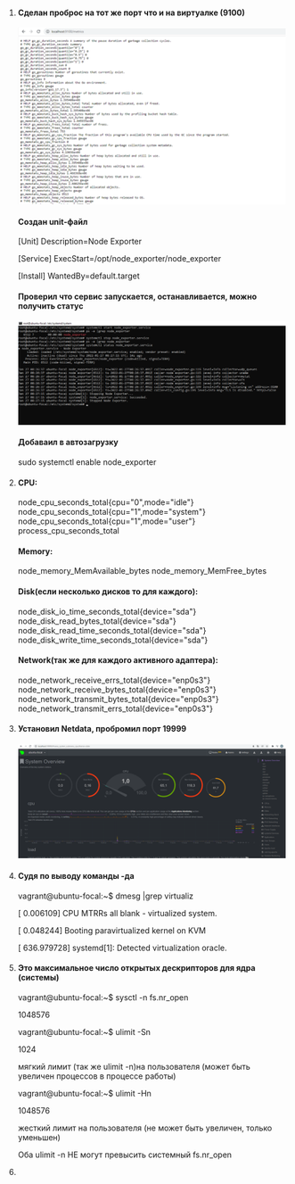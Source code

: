 1.  #### Сделан проброс на тот же порт что и на виртуалке (9100)

    ![screenshot](https://github.com/gorinich666/netology.devops/blob/main/NodeExporter.png?raw=true)
    #### Создан unit-файл
    
    [Unit]
    Description=Node Exporter
 
    [Service]
    ExecStart=/opt/node_exporter/node_exporter

 
    [Install]
    WantedBy=default.target
    
    #### Проверил что сервис запускается, останавливается, можно получить статус
    
    ![screenshot](https://github.com/gorinich666/netology.devops/blob/main/Systemctl.png?raw=true)
    
    #### Добаваил в автозагрузку
    
    sudo systemctl enable node_exporter

2.  #### CPU:

    node_cpu_seconds_total{cpu="0",mode="idle"}
    node_cpu_seconds_total{cpu="1",mode="system"}
    node_cpu_seconds_total{cpu="1",mode="user"}
    process_cpu_seconds_total 
    
    #### Memory:
    
    node_memory_MemAvailable_bytes 
    node_memory_MemFree_bytes
    
    #### Disk(если несколько дисков то для каждого):
    
    node_disk_io_time_seconds_total{device="sda"} 
    node_disk_read_bytes_total{device="sda"} 
    node_disk_read_time_seconds_total{device="sda"} 
    node_disk_write_time_seconds_total{device="sda"}
    
    #### Network(так же для каждого активного адаптера):
    
    node_network_receive_errs_total{device="enp0s3"} 
    node_network_receive_bytes_total{device="enp0s3"} 
    node_network_transmit_bytes_total{device="enp0s3"}
    node_network_transmit_errs_total{device="enp0s3"}
    
3.  #### Установил Netdata, пробромил порт 19999
    
    ![screenshot](https://github.com/gorinich666/netology.devops/blob/main/Netdata.png?raw=true)
4.  #### Судя по выводу команды -да
    vagrant@ubuntu-focal:~$ dmesg |grep virtualiz
    
    [    0.006109] CPU MTRRs all blank - virtualized system.
    
    [    0.048244] Booting paravirtualized kernel on KVM
    
    [  636.979728] systemd[1]: Detected virtualization oracle.
    
5.  #### Это максимальное число открытых дескрипторов для ядра (системы)
    vagrant@ubuntu-focal:~$ sysctl -n fs.nr_open
    
    1048576
    
    vagrant@ubuntu-focal:~$ ulimit -Sn
    
    1024

    мягкий лимит (так же ulimit -n)на пользователя (может быть увеличен процессов в процессе работы)

    vagrant@ubuntu-focal:~$ ulimit -Hn
    
    1048576

    жесткий лимит на пользователя (не может быть увеличен, только уменьшен)

    Оба ulimit -n НЕ могут превысить системный fs.nr_open
6.     
